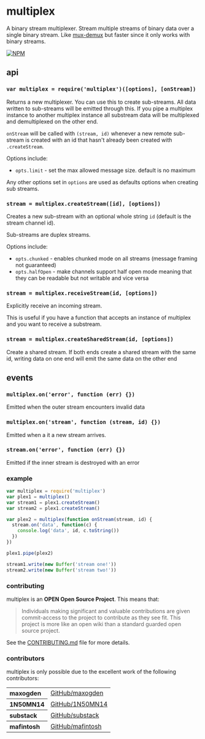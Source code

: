 # multiplex

A binary stream multiplexer. Stream multiple streams of binary data over a single binary stream. Like [mux-demux](https://npmjs.org/package/mux-demux) but faster since it only works with binary streams.

[![NPM](https://nodei.co/npm/multiplex.png)](https://nodei.co/npm/multiplex/)

## api

### `var multiplex = require('multiplex')([options], [onStream])`

Returns a new multiplexer. You can use this to create sub-streams. All data written to sub-streams will be emitted through this. If you pipe a multiplex instance to another multiplex instance all substream data will be multiplexed and demultiplexed on the other end.

`onStream` will be called with `(stream, id)` whenever a new remote sub-stream is created with an id that hasn't already been created with `.createStream`.

Options include:

* `opts.limit` - set the max allowed message size. default is no maximum

Any other options set in `options` are used as defaults options when creating sub streams.

### `stream = multiplex.createStream([id], [options])`

Creates a new sub-stream with an optional whole string `id` (default is the stream channel id).

Sub-streams are duplex streams.

Options include:

* `opts.chunked` - enables chunked mode on all streams (message framing not guaranteed)
* `opts.halfOpen` - make channels support half open mode meaning that they can be readable but not writable and vice versa

### `stream = multiplex.receiveStream(id, [options])`

Explicitly receive an incoming stream.

This is useful if you have a function that accepts an instance of multiplex
and you want to receive a substream.

### `stream = multiplex.createSharedStream(id, [options])`

Create a shared stream. If both ends create a shared stream with
the same id, writing data on one end will emit the same data on the other end

## events

### `multiplex.on('error', function (err) {})`

Emitted when the outer stream encounters invalid data

### `multiplex.on('stream', function (stream, id) {})`

Emitted when a it a new stream arrives.

### `stream.on('error', function (err) {})`

Emitted if the inner stream is destroyed with an error

### example

```js
var multiplex = require('multiplex')
var plex1 = multiplex()
var stream1 = plex1.createStream()
var stream2 = plex1.createStream()

var plex2 = multiplex(function onStream(stream, id) {
  stream.on('data', function(c) {
    console.log('data', id, c.toString())
  })
})

plex1.pipe(plex2)

stream1.write(new Buffer('stream one!'))
stream2.write(new Buffer('stream two!'))
```

### contributing

multiplex is an **OPEN Open Source Project**. This means that:

> Individuals making significant and valuable contributions are given commit-access to the project to contribute as they see fit. This project is more like an open wiki than a standard guarded open source project.

See the [CONTRIBUTING.md](contributing.md) file for more details.

### contributors

multiplex is only possible due to the excellent work of the following contributors:

<table><tbody><tr><th align="left">maxogden</th><td><a href="https://github.com/maxogden">GitHub/maxogden</a></td></tr>
<tr><th align="left">1N50MN14</th><td><a href="https://github.com/1N50MN14">GitHub/1N50MN14</a></td></tr>
<tr><th align="left">substack</th><td><a href="https://github.com/substack">GitHub/substack</a></td></tr>
<tr><th align="left">mafintosh</th><td><a href="https://github.com/mafintosh">GitHub/mafintosh</a></td></tr>
</tbody></table>
